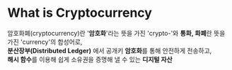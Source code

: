 # What is Cryptocurrency

암호화폐(cryptocurrency)란 '**암호화**'라는 뜻을 가진 'crypto-'와 **통화, 화폐**란 뜻을 가진 'currency'의 합성어로,<br> **분산장부(Distributed Ledger)** 에서 공개키 **암호화**를 통해 안전하게 전송하고,<br> **해시 함수**를 이용해 쉽게 소유권을 증명해 낼 수 있는 **디지털 자산**